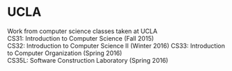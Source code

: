 # UCLA
Work from computer science classes taken at UCLA  
CS31: Introduction to Computer Science (Fall 2015)  
CS32: Introduction to Computer Science II (Winter 2016)
CS33: Introduction to Computer Organization (Spring 2016)  
CS35L: Software Construction Laboratory (Spring 2016)
